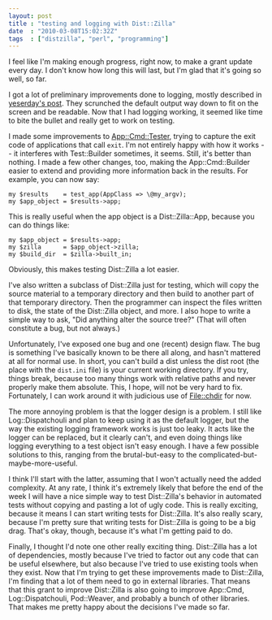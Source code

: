 ```yaml
---
layout: post
title : "testing and logging with Dist::Zilla"
date  : "2010-03-08T15:02:32Z"
tags  : ["distzilla", "perl", "programming"]
---
```

I feel like I'm making enough progress, right now, to make a grant update every
day.  I don't know how long this will last, but I'm glad that it's going so
well, so far.

I got a lot of preliminary improvements done to logging, mostly described in
[yeserday's post](http://rjbs.manxome.org/rubric/entry/1820).  They scrunched
the default output way down to fit on the screen and be readable.  Now that I
had logging working, it seemed like time to bite the bullet and really get to
work on testing.

I made some improvements to
[App::Cmd::Tester](http://search.cpan.org/dist/App-Cmd-Tester), trying to
capture the exit code of applications that call `exit`.  I'm not entirely happy
with how it works -- it interferes with Test::Builder sometimes, it seems.
Still, it's better than nothing.  I made a few other changes, too, making the
App::Cmd::Builder easier to extend and providing more information back in the
results.  For example, you can now say:

    my $results    = test_app(AppClass => \@my_argv);
    my $app_object = $results->app;

This is really useful when the app object is a Dist::Zilla::App, because you
can do things like:

    my $app_object = $results->app;
    my $zilla      = $app_object->zilla;
    my $build_dir  = $zilla->built_in;

Obviously, this makes testing Dist::Zilla a lot easier.

I've also written a subclass of Dist::Zilla just for testing, which will copy
the source material to a temporary directory and then build to another part of
that temporary directory.  Then the programmer can inspect the files written to
disk, the state of the Dist::Zilla object, and more.  I also hope to write a
simple way to ask, "Did anything alter the source tree?"  (That will often
constitute a bug, but not always.)

Unfortunately, I've exposed one bug and one (recent) design flaw.  The bug is
something I've basically known to be there all along, and hasn't mattered
at all for normal use.  In short, you can't build a dist unless the dist root
(the place with the `dist.ini` file) is your current working directory.  If you
try, things break, because too many things work with relative paths and never
properly make them absolute.  This, I hope, will not be very hard to fix.
Fortunately, I can work around it with judicious use of
[File::chdir](http://search.cpan.org/dist/File-chdir/) for now.

The more annoying problem is that the logger design is a problem.  I still like
Log::Dispatchouli and plan to keep using it as the default logger, but the
way the existing logging framework works is just too leaky.  It acts like the
logger can be replaced, but it clearly can't, and even doing things like
logging everything to a test object isn't easy enough.  I have a few possible
solutions to this, ranging from the brutal-but-easy to the
complicated-but-maybe-more-useful.

I think I'll start with the latter, assuming that I won't actually need the
added complexity.  At any rate, I think it's extremely likely that before the
end of the week I will have a nice simple way to test Dist::Zilla's behavior in
automated tests without copying and pasting a lot of ugly code.  This is
really exciting, because it means I can start writing tests for Dist::Zilla.
It's also really scary, because I'm pretty sure that writing tests for
Dist::Zilla is going to be a big drag.  That's okay, though, because it's what
I'm getting paid to do.

Finally, I thought I'd note one other really exciting thing.  Dist::Zilla has a
lot of dependencies, mostly because I've tried to factor out any code that can
be useful elsewhere, but also because I've tried to use existing tools when
they exist.  Now that I'm trying to get these improvements made to Dist::Zilla,
I'm finding that a lot of them need to go in external libraries.  That means
that this grant to improve Dist::Zilla is also going to improve App::Cmd,
Log::Dispatchouli, Pod::Weaver, and probably a bunch of other libraries.  That
makes me pretty happy about the decisions I've made so far.

